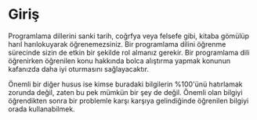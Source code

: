 # Giriş
Programlama dillerini sanki tarih, coğrfya veya felsefe gibi, kitaba gömülüp harıl harılokuyarak öğrenemezsiniz. Bir programlama dilini öğrenme sürecinde sizin de etkin bir şekilde rol almanız gerekir. Bir programlama dili öğrenirken öğrenilen konu hakkında bolca alıştırma yapmak konunun kafanızda daha iyi oturmasını sağlayacaktır.

Önemli bir diğer husus ise kimse buradaki bilgilerin %100'ünü hatırlamak zorunda değil, zaten bu pek mümkün bir şey de değil. Önemli olan bilgiyi öğrendikten sonra bir problemle karşı karşıya gelindiğinde öğrenilen bilgiyi orada kullanabilmek.
